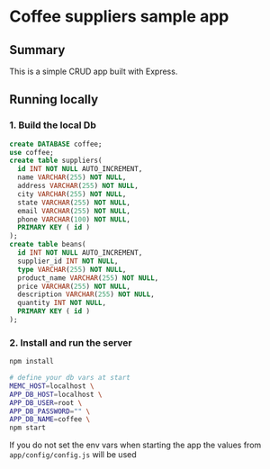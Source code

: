 # Coffee suppliers sample app

## Summary
This is a simple CRUD app built with Express.


## Running locally

### 1. Build the local Db
```sql
create DATABASE coffee;
use coffee;
create table suppliers(
  id INT NOT NULL AUTO_INCREMENT,
  name VARCHAR(255) NOT NULL,
  address VARCHAR(255) NOT NULL,
  city VARCHAR(255) NOT NULL,
  state VARCHAR(255) NOT NULL,
  email VARCHAR(255) NOT NULL,
  phone VARCHAR(100) NOT NULL,
  PRIMARY KEY ( id )
);
create table beans(
  id INT NOT NULL AUTO_INCREMENT,
  supplier_id INT NOT NULL,
  type VARCHAR(255) NOT NULL,
  product_name VARCHAR(255) NOT NULL,
  price VARCHAR(255) NOT NULL,
  description VARCHAR(255) NOT NULL,
  quantity INT NOT NULL,
  PRIMARY KEY ( id )
);
```

### 2. Install and run the server
```zsh
npm install

# define your db vars at start
MEMC_HOST=localhost \
APP_DB_HOST=localhost \
APP_DB_USER=root \
APP_DB_PASSWORD="" \
APP_DB_NAME=coffee \
npm start
```
If you do not set the env vars when starting the app the values 
from `app/config/config.js` will be used